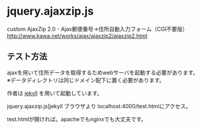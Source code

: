 jquery.ajaxzip.js
=================

custom AjaxZip 2.0 - Ajax郵便番号→住所自動入力フォーム（CGI不要版） http://www.kawa.net/works/ajax/ajaxzip2/ajaxzip2.html


テスト方法
----
ajaxを用いて住所データを取得するためwebサーバを起動する必要があります。
※データディレクトリは同じドメイン配下に置く必要があります。

作者は [jekyll](http://jekyllrb.com/) を用いて起動しています。

jquery.ajaxzip.js]jekyll
ブラウザより localhost:4000/test.htmlにアクセス。

test.htmlが開ければ。apacheでもnginxでも大丈夫です。